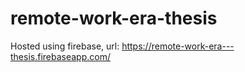 # remote-work-era-thesis

Hosted using firebase, url: https://remote-work-era---thesis.firebaseapp.com/
